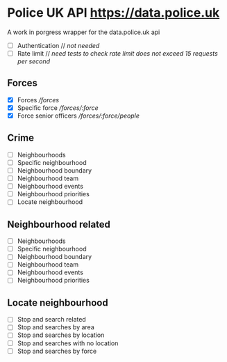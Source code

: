 # Police UK API https://data.police.uk

A work in porgress wrapper for the data.police.uk api

- [ ] Authentication // _not needed_
- [ ] Rate limit // _need tests to check rate limit does not exceed 15 requests per second_

## Forces

- [x] Forces _/forces_
- [x] Specific force _/forces/:force_
- [x] Force senior officers _/forces/:force/people_

## Crime

- [ ] Neighbourhoods
- [ ] Specific neighbourhood
- [ ] Neighbourhood boundary
- [ ] Neighbourhood team
- [ ] Neighbourhood events
- [ ] Neighbourhood priorities
- [ ] Locate neighbourhood

## Neighbourhood related

- [ ] Neighbourhoods
- [ ] Specific neighbourhood
- [ ] Neighbourhood boundary
- [ ] Neighbourhood team
- [ ] Neighbourhood events
- [ ] Neighbourhood priorities

## Locate neighbourhood

- [ ] Stop and search related
- [ ] Stop and searches by area
- [ ] Stop and searches by location
- [ ] Stop and searches with no location
- [ ] Stop and searches by force
